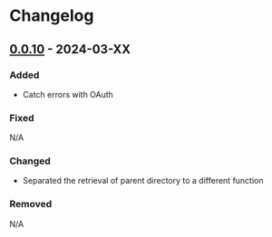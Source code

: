 # Changelog

## [0.0.10] - 2024-03-XX

### Added
- Catch errors with OAuth

### Fixed
N/A

### Changed
- Separated the retrieval of parent directory to a different function

### Removed
N/A


[0.0.10]: https://github.com/amieldelatorre/spotilistcli/compare/0.0.9...0.0.10